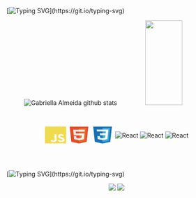 [![Typing SVG](https://readme-typing-svg.herokuapp.com/?color=D3D3D3&size=35&center=true&vCenter=true&width=1000&lines=Hello+there+:%29;I'm+a+front-end+programmer;)](https://git.io/typing-svg)

<div align="center">  
  <img width="49%" height="195px" src="https://github-readme-stats.vercel.app/api?username=galmeidabp&show_icons=true&count_private=true&hide_border=true&title_color=D3D3D3&icon_color=808080&text_color=D3D3D3&bg_color=0d1117" alt="Gabriella Almeida github stats" /> 
  <img width="41%" height="195px" src="https://github-readme-stats.vercel.app/api/top-langs/?username=galmeidabp&layout=compact&hide_border=true&title_color=D3D3D3&text_color=F5F7F8&bg_color=0d1117" />
</div>

##

<div align="center" valign="top"><br>
  <img align="center" alt="Js" height="40" width="50" src="https://raw.githubusercontent.com/devicons/devicon/master/icons/javascript/javascript-plain.svg">
  <img align="center" alt="HTML" height="40" width="50" src="https://raw.githubusercontent.com/devicons/devicon/master/icons/html5/html5-original.svg">
  <img align="center" alt="CSS" height="40" width="50" src="https://raw.githubusercontent.com/devicons/devicon/master/icons/css3/css3-original.svg">
  <img align="center" alt="React" height="40" width="50" src="https://cdn.jsdelivr.net/gh/devicons/devicon@latest/icons/react/react-original.svg" />
  <img align="center" alt="React" height="40" width="50" src="https://cdn.jsdelivr.net/gh/devicons/devicon@latest/icons/tailwindcss/tailwindcss-original.svg" />
  <img align="center" alt="React" height="40" width="50" src="https://cdn.jsdelivr.net/gh/devicons/devicon@latest/icons/typescript/typescript-original.svg" />
  
##
          
</div><br>

[![Typing SVG](https://readme-typing-svg.demolab.com?font=Fira+Code&duration=2000&pause=1000&color=D3D3D3&center=true&vCenter=true&width=435&lines=Find+me:)](https://git.io/typing-svg)
<div align="center"> 
  <a href="https://www.linkedin.com/in/galmeidabp/" target="_blank"><img src="https://img.shields.io/badge/-LinkedIn-%230077B5?style=for-the-badge&logo=linkedin&logoColor=white" target="_blank"></a> 
   <a href="mailto:galmeidabp@gmail.com"><img src="https://img.shields.io/badge/-Gmail-%23333?style=for-the-badge&logo=gmail&logoColor=white" target="_blank"></a>
</div>

